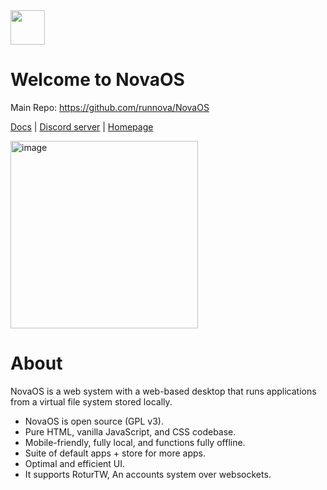 <img height="55" src="https://github.com/user-attachments/assets/928feace-3086-413a-8376-2f131c3e2f91"/>

# Welcome to NovaOS
Main Repo: https://github.com/runnova/NovaOS

[Docs](https://novaos.gitbook.io/main) | [Discord server](https://runnova.github.io/dis) | [Homepage](https://runnova.github.io/)

<img height="300" alt="image" src="https://github.com/user-attachments/assets/5cbd7a84-11fb-4565-9e86-e8fe0cc12788" />

# About
NovaOS is a web system with a web-based desktop that runs applications from a virtual file system stored locally.
- NovaOS is open source (GPL v3).
- Pure HTML, vanilla JavaScript, and CSS codebase.
- Mobile-friendly, fully local, and functions fully offline.
- Suite of default apps + store for more apps.
- Optimal and efficient UI.
- It supports RoturTW, An accounts system over websockets.

